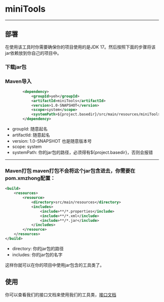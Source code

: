 # miniTools
***

## 部署

在使用该工具时你需要确保你的项目使用的是JDK 17。然后按照下面的步骤将该jar依赖放到你自己的项目中。

### 下载jar包
### Maven导入
```xml
        <dependency>
            <groupId>yeh</groupId>
            <artifactId>miniTools</artifactId>
            <version>1.0-SNAPSHOT</version>
            <scope>system</scope>
            <systemPath>${project.basedir}/src/main/resources/miniTools-1.0-SNAPSHOT.jar</systemPath>
        </dependency>
```
* groupId: 随意起名
* artifactId: 随意起名
* version: 1.0-SNAPSHOT 也是随意版本号
* scope: system
* systemPath: 你的jar包的路径，必须得有${project.basedir}，否则会报错
***
### Maven打包  maven打包不会将这个jar包含进去，你需要在pom.xmzhong配置：
```xml
<build>
    <resources>
        <resource>
            <directory>src/main/resources</directory>
            <includes>
                <include>**/*.properties</include>
                <include>**/*.xml</include>
                <include>**/*.jar</include>
            </includes>
        </resource>
    </resources>
</build>
```
* directory: 你的jar包的路径
* includes: 你的jar包的名字

这样你就可以在你的项目中使用jar包含的工具类了。

## 使用
你可以查看我们的接口文档来使用我们的工具类，[接口文档](https://yeh-wang.github.io/miniTools/org/onism/package-summary.html)
